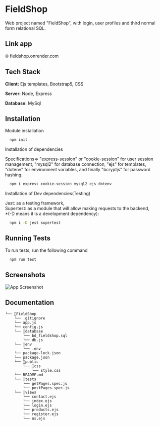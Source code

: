 
# FieldShop
Web project named "FieldShop", with login, user profiles and third normal form relational SQL.


## Link app
:globe_with_meridians: fieldshop.onrender.com


## Tech Stack

**Client:** Ejs templates, Bootstrap5, CSS

**Server:** Node, Express

**Database:** MySql


## Installation

Module installation

```bash
  npm init
```

Installation of dependencies

Specifications=> "express-session" or "cookie-session" for user session management, "mysql2" for database connection,
"ejs" for templates, "dotenv" for environment variables, and finally "bcryptjs" for password hashing.
```bash
  npm i express cookie-session mysql2 ejs dotenv
```

Installation of Dev dependencies(Testing)

Jest: as a testing framework,</br>
Supertest: as a module that will allow making requests to the backend,</br>
*(-D means it is a development dependency):
```bash
  npm i -D jest supertest
```
    
## Running Tests

To run tests, run the following command

```bash
  npm run test
```


## Screenshots

![App Screenshot](https://i.ibb.co/VN7s49g/Screenshot-2024-05-09-160933.png)


## Documentation

```
└── 📁FieldShop
    └── .gitignore
    └── app.js
    └── config.js
    └── 📁database
        └── bd_fieldshop.sql
        └── db.js
    └── 📁env
        └── .env
    └── package-lock.json
    └── package.json
    └── 📁public
        └── 📁css
            └── style.css
    └── README.md
    └── 📁tests
        └── getPages.spec.js
        └── postPages.spec.js
    └── 📁views
        └── contact.ejs
        └── index.ejs
        └── login.ejs
        └── products.ejs
        └── register.ejs
        └── us.ejs
```


